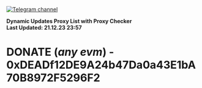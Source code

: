 [![Telegram channel](https://img.shields.io/endpoint?url=https://runkit.io/damiankrawczyk/telegram-badge/branches/master?url=https://t.me/n4z4v0d)](https://t.me/n4z4v0d) 

**Dynamic Updates Proxy List with Proxy Checker**  
**Last Updated: 21.12.23 23:57**

# DONATE (_any evm_) - 0xDEADf12DE9A24b47Da0a43E1bA70B8972F5296F2
